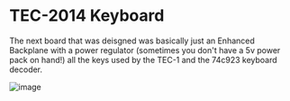 # TEC-2014 Keyboard
The next board that was deisgned was basically just an Enhanced Backplane with a power regulator (sometimes you don't have a 5v power pack on hand!) all the keys used by the TEC-1 and the 74c923 keyboard decoder.

![image](https://user-images.githubusercontent.com/13119623/125252676-fb158800-e33b-11eb-9fc1-dfeafba716a3.png)
